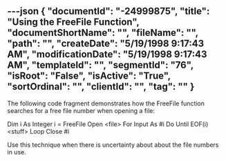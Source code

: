 ---json
{
  "documentId": "-24999875",
  "title": "Using the FreeFile Function",
  "documentShortName": "",
  "fileName": "",
  "path": "",
  "createDate": "5/19/1998 9:17:43 AM",
  "modificationDate": "5/19/1998 9:17:43 AM",
  "templateId": "",
  "segmentId": "76",
  "isRoot": "False",
  "isActive": "True",
  "sortOrdinal": "",
  "clientId": "",
  "tag": ""
}
---

The following code fragment demonstrates how the FreeFile function searches for a free file number when opening a file:

Dim i As Integer
    i = FreeFile
    Open &lt;file&gt; For Input As #i
        Do Until EOF(i)
            &lt;stuff&gt;
        Loop
    Close #i

Use this technique when there is uncertainty about about the file numbers in use.
